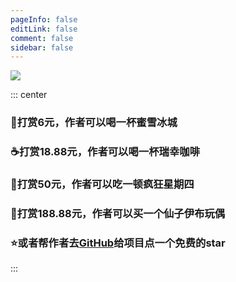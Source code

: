 ```yaml
---
pageInfo: false
editLink: false
comment: false
sidebar: false
---
```

![](https://pic.imgdb.cn/item/63f890dbf144a01007616609.jpg)

::: center
### 🧋打赏6元，作者可以喝一杯蜜雪冰城

### ☕️打赏18.88元，作者可以喝一杯瑞幸咖啡

### 🍔打赏50元，作者可以吃一顿疯狂星期四

### 🧸打赏188.88元，作者可以买一个仙子伊布玩偶

### ⭐或者帮作者去[GitHub](https://github.com/zijing2333/CSView)给项目点一个免费的star

:::